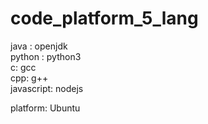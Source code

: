 ﻿# code_platform_5_lang

java : openjdk<br>
python : python3<br>
c: gcc<br>
cpp: g++<br>
javascript: nodejs<br>

platform: Ubuntu
